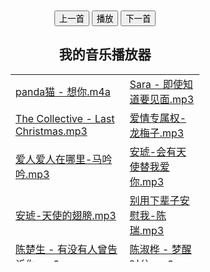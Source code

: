 <script language="javascript" src="jquery-1.4.2.js"></script>
<script language="javascript">
var sum = 1;
function ssss(a)
{
var s = document.getElementById("sd");
sum = a;
s.src = "music/"+sum+".mp3";
s.play();
$("#mar")[0].innerText = "当前播放："+$("td:eq("+(sum-1)+")")[0].innerText;
s.onended = function(){
s.src = "music/"+sum+".mp3";
sum++;
if(sum == 15){sum = 1;}
s.play();
$("#mar")[0].innerText = "当前播放："+$("td:eq("+(sum-1)+")")[0].innerText
}
}
function ststs(b)
{
if(b==2)
{
if($("#sse")[0].value=="播放")
{
$("#sse")[0].value="停止";
var s = document.getElementById("sd");
s.pause();
}
else
{
$("#sse")[0].value="播放";
ssss(sum);
}
}
if(b==1)
{
sum--;
if(sum==0){sum=15;}
ssss(sum);
}
if(b==3)
{
sum++;
if(sum==16){sum=1;}
ssss(sum);
}
}
</script>
</head>
<body>
<center>
<br/><br/>
<marquee loop id="mar"></marquee>
<audio id="sd"></audio><br/>
<input type="button" value="上一首" id="tt" onclick="ststs(1)"/>
<input type="button" value="播放" id="sse" onclick="ststs(2)"/>
<input type="button" value="下一首" id="mm" onclick="ststs(3)"/>
<h2>我的音乐播放器</h2>
<table style="width:60%;height:300px;">
<tr><td><a href="" onclick="ssss('1')">panda猫 - 想你.m4a</a></td>
<td><a href="" onclick="ssss('2')">Sara - 即使知道要见面.mp3</a></td></tr>

<tr><td><a href="" onclick="ssss('3')">The Collective - Last Christmas.mp3</a></td>
<td><a href="" onclick="ssss('4')">爱情专属权-龙梅子.mp3</a></td></tr>

<tr><td><a href="http://dl.stream.qqmusic.qq.com/M800001qYmny0r34TE.mp3?vkey=DBA4FD311806C6E6E2B115340BD0F351EBDDB1EDE0C66CC6D8D53E8BE9E33756DC1E1B390FCB4B4E331AF6A86FDEE02D2EF873B42693978C&guid=5150825362&fromtag=1" onclick="ssss('5')">爱人爱人在哪里-马吟吟.mp3</a></td>
<td><a href="" onclick="ssss('6')">安琥-会有天使替我爱你.mp3</a></td></tr>

<tr><td><a href="" onclick="ssss('7')">安琥-天使的翅膀.mp3</a></td>
<td><a href="" onclick="ssss('8')">别用下辈子安慰我-陈瑞.mp3</a></td></tr>

<tr><td><a href="" onclick="ssss('9')">陈楚生 - 有没有人曾告诉你.mp3</a></td>
<td><a href="" onclick="ssss('10')">陈淑桦 - 梦醒时分.mp3</a></td></tr>

<tr><td><a href="" onclick="ssss('11')">丁当 - 手掌心.mp3</a></td>
<td><a href="" onclick="ssss('12')">金贵晟 - 虹之间.mp3</a></td></tr>

<tr><td><a href="" onclick="ssss('13')">马健南-马航去的地方.mp3</a></td>
<td><a href="" onclick="ssss('14')">满江 - 飞鸟.mp3</a></td></tr>

<tr><td><a href="" onclick="ssss('15')">不是因为寂寞才想你-雷婷</a></td></tr>
</table>
</center>
